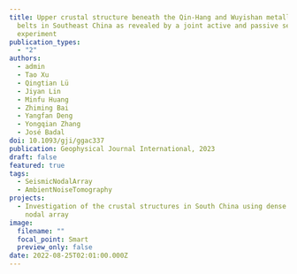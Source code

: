 ```yaml
---
title: Upper crustal structure beneath the Qin-Hang and Wuyishan metallogenic
  belts in Southeast China as revealed by a joint active and passive seismic
  experiment
publication_types:
  - "2"
authors:
  - admin
  - Tao Xu
  - Qingtian Lü
  - Jiyan Lin
  - Minfu Huang
  - Zhiming Bai
  - Yangfan Deng
  - Yongqian Zhang
  - José Badal
doi: 10.1093/gji/ggac337
publication: Geophysical Journal International, 2023
draft: false
featured: true
tags:
  - SeismicNodalArray
  - AmbientNoiseTomography
projects:
  - Investigation of the crustal structures in South China using dense seismic
    nodal array
image:
  filename: ""
  focal_point: Smart
  preview_only: false
date: 2022-08-25T02:01:00.000Z
---
```

